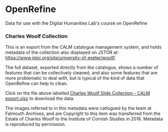 # OpenRefine
Data for use with the Digital Humanities Lab's course on OpenRefine

### Charles Woolf Collection
This is an export from the CALM catalogue management system, and holds metadata of the collection also displayed on JSTOR at: 
https://www.jstor.org/site/university-of-exeter/woolf/

The full dataset, exported directly from the catalogue, shows a number of features that can be collectively cleaned, and also some features that are more problematic to deal with, but is typical of the kind of data that OpenRefine can help to clean.

Click on the file above labelled [Charles Woolf Slide Collection - CALM export.xlsx](https://github.com/ExeterDigitalHumanities/openrefine/blob/main/Charles%20Woolf%20Slide%20Collection%20-%20CALM%20export.xlsx) to download the data.

The images referred to in this metadata were catlogued by the team at Falmouth Archives, and are Copyright to this item was transferred from the Estate of Charles Woolf to the Institute of Cornish Studies in 2016. Metadata is reproduced by permission.
